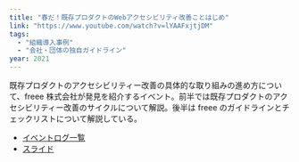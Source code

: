 ```yaml
---
title: "春だ！既存プロダクトのWebアクセシビリティ改善ことはじめ"
link: "https://www.youtube.com/watch?v=lYAAFxjtjDM"
tags:
  - "組織導入事例"
  - "会社・団体の独自ガイドライン"
year: 2021
---
```


既存プロダクトのアクセシビリティー改善の具体的な取り組みの進め方について、freee 株式会社が発見を紹介するイベント。前半では既存プロダクトのアクセシビリティー改善のサイクルについて解説。後半は freee のガイドラインとチェックリストについて解説している。

- [イベントログ一覧](https://logmi.jp/events/2772)
- [スライド](https://speakerdeck.com/magi1125/chun-da-ji-cun-purodakutofalsewebakusesibiriteigai-shan-kotohazime)
